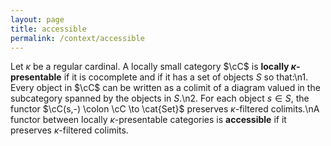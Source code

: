 ```yaml
---
layout: page
title: accessible
permalink: /context/accessible
---
```

Let $\kappa$ be a regular cardinal. A locally small category $\cC$ is **locally $\kappa$-presentable** if it is cocomplete and if it has a set of objects $S$ so that:\n1. Every object in $\cC$ can be written as a colimit of a diagram valued in the subcategory spanned by the objects in $S$.\n2. For each object $s \in S$, the functor $\cC(s,-) \colon \cC \to \cat{Set}$ preserves $\kappa$-filtered colimits.\nA functor between locally $\kappa$-presentable categories is **accessible** if it preserves $\kappa$-filtered colimits.
